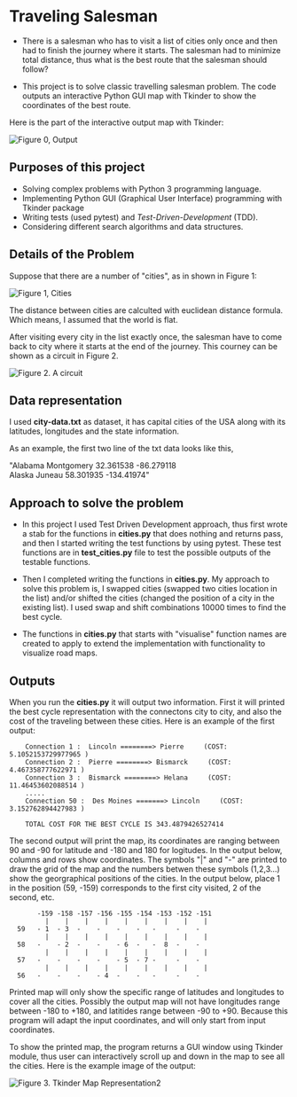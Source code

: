 # Traveling Salesman

- There is a salesman who has to visit a list of cities only once and then had to finish the journey where it starts. The salesman had to minimize total distance, thus what is the best route that the salesman should follow? 

- This project is to solve classic travelling salesman problem. The code outputs an interactive Python GUI map with Tkinder to show the coordinates of the best route.

Here is the part of the interactive output map with Tkinder:

![Figure 0, Output](https://github.com/Ozgedp/Project-1/blob/master/images/gui_tkinder_3.jpg)  


## Purposes of this project

- Solving complex problems with Python 3 programming language.
- Implementing Python GUI (Graphical User Interface) programming with Tkinder package
- Writing tests (used  pytest) and *Test-Driven-Development* (TDD).
- Considering different search algorithms and data structures.


## Details of the Problem

Suppose that there are a number of "cities", as in shown in Figure 1:

![Figure 1, Cities](https://github.com/Ozgedp/Project-1/blob/master/images/cities.jpg)  

The distance between cities are calculted with euclidean distance formula.
Which  means, I assumed that the world is flat.

After visiting every city in the list exactly once, 
the salesman have to come back to city where it starts at the end of the journey.
This courney can be shown as a circuit in Figure 2.

![Figure 2. A circuit](https://github.com/Ozgedp/Project-1/blob/master/images/linked_cities.jpg)


## Data representation

I used **city-data.txt** as dataset, it has capital cities of the USA along with its latitudes, longitudes and the state information.

As an example, the first two line of the txt data looks like this,

"Alabama	Montgomery	32.361538	-86.279118  
Alaska	Juneau	58.301935	-134.41974"

## Approach to solve the problem

- In this project I used Test Driven Development approach, thus first wrote a stab for the functions in **cities.py** that does nothing and returns pass, and then I started writing the test functions by using pytest. These test functions are in **test_cities.py** file to test the possible outputs of the testable functions. 

- Then I completed writing the functions in **cities.py**. My approach to solve this problem is, I swapped cities (swapped two cities location in the list) and/or shifted the cities (changed the position of a city in the existing list). I used swap and shift combinations 10000 times to find the best cycle.

- The functions in **cities.py** that starts with "visualise" function names are created to apply to extend the implementation with functionality to visualize road maps. 

## Outputs

When you run the **cities.py** it will output two information. First it will printed the best cycle representation with the connectons city to city, and also the cost of the traveling between these cities.
Here is an example of the first output:

        Connection 1 :  Lincoln ========> Pierre     (COST: 5.1052153729977965 )  
        Connection 2 :  Pierre ========> Bismarck     (COST: 4.467358777622971 )  
        Connection 3 :  Bismarck ========> Helana     (COST: 11.46453602088514 )  
        .....  
        Connection 50 :  Des Moines =======> Lincoln     (COST: 3.152762894427983 )  

        TOTAL COST FOR THE BEST CYCLE IS 343.4879426527414 
 

The second output will print the map, its coordinates are ranging between 90 and -90 for latitude and -180 and 180 for logitudes. In the output below, columns and rows show coordinates.  The symbols "|" and "-" are printed to draw the grid of the map and the numbers betwen these symbols (1,2,3...) show the georgraphical positions of the cities. In the output below, place 1 in the position (59, -159) corresponds to the first city visited, 2 of the second, etc. 

           -159 -158 -157 -156 -155 -154 -153 -152 -151
             |    |    |    |    |    |    |    |    |
      59   - 1  - 3  -    -    -    -   -     -    -
             |    |    |    |    |    |    |    |    |
      58   -    - 2  -    -    - 6  -   -  8  -    -
             |    |    |    |    |    |    |    |    |
      57   -    -    -    -    - 5  - 7 -     -    -
             |    |    |    |    |    |    |    |    |
      56   -    -    -    - 4  -    -   -     -    -      

Printed map will only show the specific range of latitudes and longitudes to cover all the cities. Possibly the output map will not have longitudes range between -180 to +180, and latitides range between -90 to +90. Because this program will adapt the input coordinates, and will only start from input coordinates.

To show the printed map, the program returns a GUI window using Tkinder module, thus user can interactively scroll up and down in the map to see all the cities. Here is the example image of the output:

![Figure 3. Tkinder Map Representation2](https://github.com/Ozgedp/Project-1/blob/master/images/tkinder_map_2.jpg)



